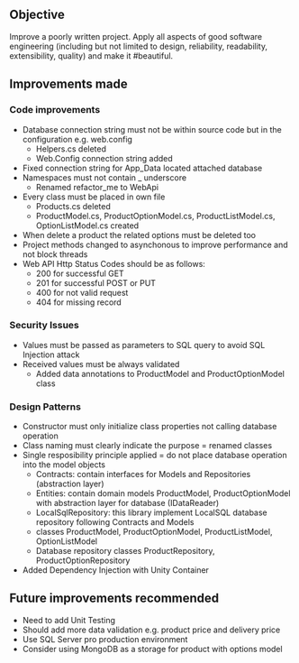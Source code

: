 ## Objective
Improve a poorly written project. Apply all aspects of good software engineering (including but not limited to design, reliability, readability, extensibility, quality) and make it #beautiful.

## Improvements made

### Code improvements
* Database connection string must not be within source code but in the configuration e.g. web.config
    * Helpers.cs deleted
    * Web.Config connection string added
* Fixed connection string for App_Data located attached database
* Namespaces must not contain _ underscore
    * Renamed refactor_me to WebApi
* Every class must be placed in own file
    * Products.cs deleted
    * ProductModel.cs, ProductOptionModel.cs, ProductListModel.cs, OptionListModel.cs created
* When delete a product the related options must be deleted too
* Project methods changed to asynchonous to improve performance and not block threads
* Web API Http Status Codes should be as follows:
    * 200 for successful GET
    * 201 for successful POST or PUT
    * 400 for not valid request
    * 404 for missing record

### Security Issues
* Values must be passed as parameters to SQL query to avoid SQL Injection attack
* Received values must be always validated
    * Added data annotations to ProductModel and ProductOptionModel class

### Design Patterns 
* Constructor must only initialize class properties not calling database operation
* Class naming must clearly indicate the purpose = renamed classes
* Single resposibility principle applied = do not place database operation into the model objects
    * Contracts: contain interfaces for Models and Repositories (abstraction layer)
    * Entities: contain domain models ProductModel, ProductOptionModel with abstraction layer for database (IDataReader)
    * LocalSqlRepository: this library implement LocalSQL database repository following Contracts and Models
    * classes ProductModel, ProductOptionModel, ProductListModel, OptionListModel
    * Database repository classes ProductRepository, ProductOptionRepository
* Added Dependency Injection with Unity Container

## Future improvements recommended
* Need to add Unit Testing
* Should add more data validation e.g. product price and delivery price
* Use SQL Server pro production environment
* Consider using MongoDB as a storage for product with options model
